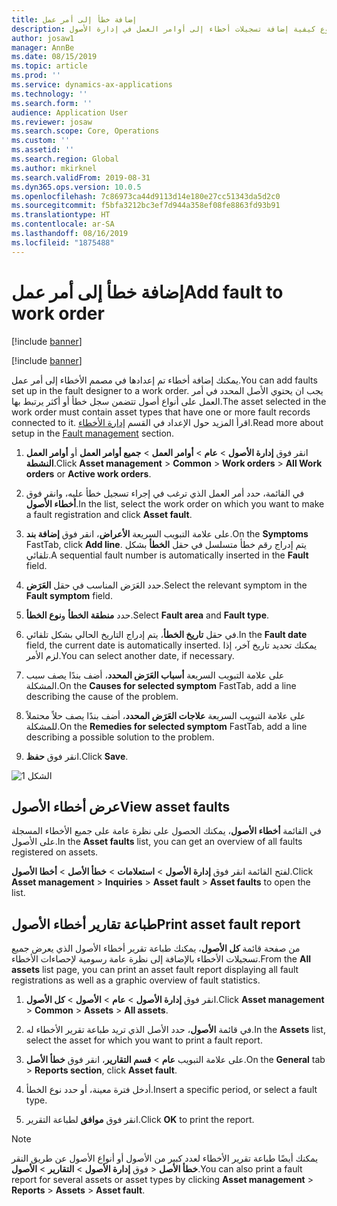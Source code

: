 ```yaml
---
title: إضافة خطأ إلى أمر عمل
description: يوضح هذا الموضوع كيفية إضافة تسجيلات أخطاء إلى أوامر العمل في إدارة الأصول.
author: josaw1
manager: AnnBe
ms.date: 08/15/2019
ms.topic: article
ms.prod: ''
ms.service: dynamics-ax-applications
ms.technology: ''
ms.search.form: ''
audience: Application User
ms.reviewer: josaw
ms.search.scope: Core, Operations
ms.custom: ''
ms.assetid: ''
ms.search.region: Global
ms.author: mkirknel
ms.search.validFrom: 2019-08-31
ms.dyn365.ops.version: 10.0.5
ms.openlocfilehash: 7c86973ca44d9113d14e180e27cc51343da5d2c0
ms.sourcegitcommit: f5bfa3212bc3ef7d944a358ef08fe8863fd93b91
ms.translationtype: HT
ms.contentlocale: ar-SA
ms.lasthandoff: 08/16/2019
ms.locfileid: "1875488"
---
```

# <a name="add-fault-to-work-order"></a><span data-ttu-id="33370-103">إضافة خطأ إلى أمر عمل</span><span class="sxs-lookup"><span data-stu-id="33370-103">Add fault to work order</span></span>

[!include [banner](../../includes/banner.md)]

[!include [banner](../../includes/preview-banner.md)]


<span data-ttu-id="33370-104">يمكنك إضافة أخطاء تم إعدادها في مصمم الأخطاء إلى أمر عمل.</span><span class="sxs-lookup"><span data-stu-id="33370-104">You can add faults set up in the fault designer to a work order.</span></span> <span data-ttu-id="33370-105">يجب ان يحتوي الأصل المحدد في أمر العمل على أنواع أصول تتضمن سجل خطأ أو أكثر يرتبط بها.</span><span class="sxs-lookup"><span data-stu-id="33370-105">The asset selected in the work order must contain asset types that have one or more fault records connected to it.</span></span> <span data-ttu-id="33370-106">اقرأ المزيد حول الإعداد في القسم [إدارة الأخطاء](../setup-for-work-orders/fault-management.md).</span><span class="sxs-lookup"><span data-stu-id="33370-106">Read more about setup in the [Fault management](../setup-for-work-orders/fault-management.md) section.</span></span>

1. <span data-ttu-id="33370-107">انقر فوق **إدارة الأصول** > **عام** > **أوامر العمل** > **جميع أوامر العمل** أو **أوامر العمل النشطة**.</span><span class="sxs-lookup"><span data-stu-id="33370-107">Click **Asset management** > **Common** > **Work orders** > **All Work orders** or **Active work orders**.</span></span>

2. <span data-ttu-id="33370-108">في القائمة، حدد أمر العمل الذي ترغب في إجراء تسجيل خطأ عليه، وانقر فوق **أخطاء الأصول‬‬**.</span><span class="sxs-lookup"><span data-stu-id="33370-108">In the list, select the work order on which you want to make a fault registration and click **Asset fault**.</span></span>

3. <span data-ttu-id="33370-109">على علامة التبويب السريعة **الأعراض**، انقر فوق **إضافة بند**.</span><span class="sxs-lookup"><span data-stu-id="33370-109">On the **Symptoms** FastTab, click **Add line**.</span></span> <span data-ttu-id="33370-110">يتم إدراج رقم خطأ متسلسل في حقل **الخطأ** بشكل تلقائي.</span><span class="sxs-lookup"><span data-stu-id="33370-110">A sequential fault number is automatically inserted in the **Fault** field.</span></span>

4. <span data-ttu-id="33370-111">حدد العَرَض المناسب في حقل **العَرَض**.</span><span class="sxs-lookup"><span data-stu-id="33370-111">Select the relevant symptom in the **Fault symptom** field.</span></span>

5. <span data-ttu-id="33370-112">حدد **منطقة الخطأ** و**نوع الخطأ‏‎**.</span><span class="sxs-lookup"><span data-stu-id="33370-112">Select **Fault area** and **Fault type**.</span></span>

6. <span data-ttu-id="33370-113">في حقل **تاريخ الخطأ**، يتم إدراج التاريخ الحالي بشكل تلقائي.</span><span class="sxs-lookup"><span data-stu-id="33370-113">In the **Fault date** field, the current date is automatically inserted.</span></span> <span data-ttu-id="33370-114">يمكنك تحديد تاريخ آخر، إذا لزم الأمر.</span><span class="sxs-lookup"><span data-stu-id="33370-114">You can select another date, if necessary.</span></span>

7. <span data-ttu-id="33370-115">على علامة التبويب السريعة **أسباب العَرَض المحدد**، أضف بندًا يصف سبب المشكلة.</span><span class="sxs-lookup"><span data-stu-id="33370-115">On the **Causes for selected symptom** FastTab, add a line describing the cause of the problem.</span></span>

8. <span data-ttu-id="33370-116">على علامة التبويب السريعة **علاجات العَرَض المحدد**، أضف بندًا يصف حلاً محتملاً للمشكلة.</span><span class="sxs-lookup"><span data-stu-id="33370-116">On the **Remedies for selected symptom** FastTab, add a line describing a possible solution to the problem.</span></span>

9. <span data-ttu-id="33370-117">انقر فوق **حفظ**.</span><span class="sxs-lookup"><span data-stu-id="33370-117">Click **Save**.</span></span>

![الشكل 1](media/19-work-orders.png)


## <a name="view-asset-faults"></a><span data-ttu-id="33370-119">عرض أخطاء الأصول</span><span class="sxs-lookup"><span data-stu-id="33370-119">View asset faults</span></span>

<span data-ttu-id="33370-120">في القائمة **أخطاء الأصول**، يمكنك الحصول على نظرة عامة على جميع الأخطاء المسجلة على الأصول.</span><span class="sxs-lookup"><span data-stu-id="33370-120">In the **Asset faults** list, you can get an overview of all faults registered on assets.</span></span>

<span data-ttu-id="33370-121">انقر فوق **إدارة الأصول** > **استعلامات‬** > **خطأ الأصل** > **أخطا الأصول‏‎** لفتح القائمة.</span><span class="sxs-lookup"><span data-stu-id="33370-121">Click **Asset management** > **Inquiries** > **Asset fault** > **Asset faults** to open the list.</span></span>


## <a name="print-asset-fault-report"></a><span data-ttu-id="33370-122">طباعة تقارير أخطاء الأصول</span><span class="sxs-lookup"><span data-stu-id="33370-122">Print asset fault report</span></span>

<span data-ttu-id="33370-123">من صفحة قائمة **كل الأصول**، يمكنك طباعة تقرير أخطاء الأصول الذي يعرض جميع تسجيلات الأخطاء بالإضافة إلى نظرة عامة رسومية لإحصاءات الأخطاء.</span><span class="sxs-lookup"><span data-stu-id="33370-123">From the **All assets** list page, you can print an asset fault report displaying all fault registrations as well as a graphic overview of fault statistics.</span></span>

1. <span data-ttu-id="33370-124">انقر فوق **إدارة الأصول** > **عام** > **الأصول** > **كل الأصول**.</span><span class="sxs-lookup"><span data-stu-id="33370-124">Click **Asset management** > **Common** > **Assets** > **All assets**.</span></span>

2. <span data-ttu-id="33370-125">في قائمة **الأصول**، حدد الأصل الذي تريد طباعة تقرير الأخطاء له.</span><span class="sxs-lookup"><span data-stu-id="33370-125">In the **Assets** list, select the asset for which you want to print a fault report.</span></span>

3. <span data-ttu-id="33370-126">على علامة التبويب **عام** > **قسم التقارير**، انقر فوق **خطأ الأصل**.</span><span class="sxs-lookup"><span data-stu-id="33370-126">On the **General** tab > **Reports section**, click **Asset fault**.</span></span>

4. <span data-ttu-id="33370-127">أدخل فترة معينة، أو حدد نوع الخطأ.</span><span class="sxs-lookup"><span data-stu-id="33370-127">Insert a specific period, or select a fault type.</span></span>

5. <span data-ttu-id="33370-128">انقر فوق **موافق** لطباعة التقرير.</span><span class="sxs-lookup"><span data-stu-id="33370-128">Click **OK** to print the report.</span></span>

>[!NOTE]
><span data-ttu-id="33370-129">يمكنك أيضًا طباعة تقرير الأخطاء لعدد كبير من الأصول أو أنواع الأصول عن طريق النقر فوق **إدارة الأصول** > **التقارير** > **الأصول‏‎** > **خطأ الأصل**.</span><span class="sxs-lookup"><span data-stu-id="33370-129">You can also print a fault report for several assets or asset types by clicking **Asset management** > **Reports** > **Assets** > **Asset fault**.</span></span>

